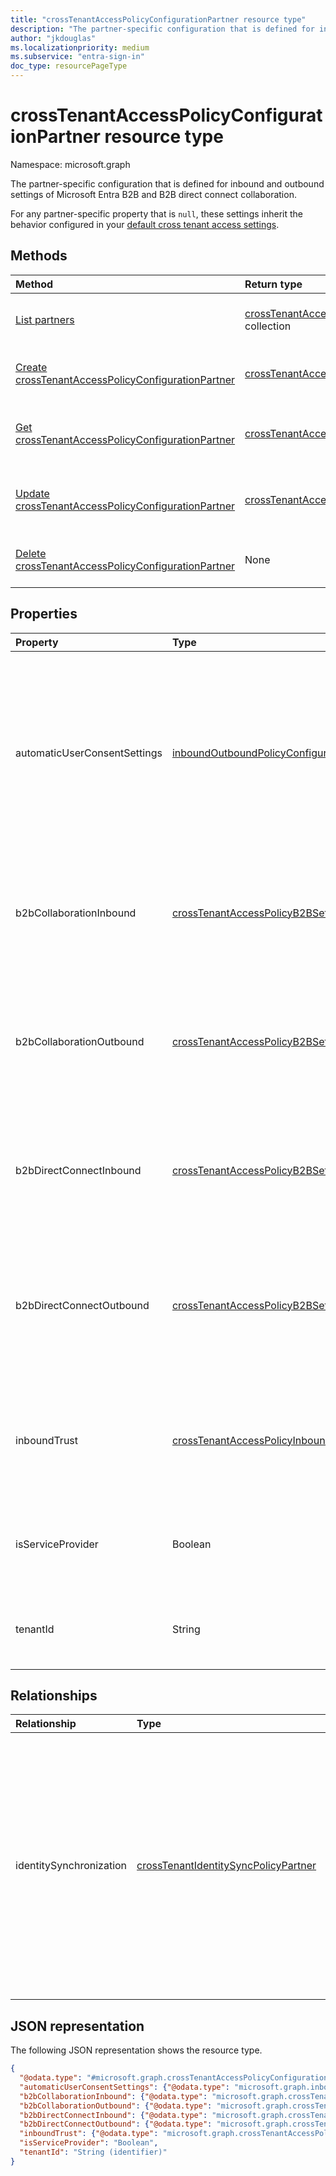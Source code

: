 ```yaml
---
title: "crossTenantAccessPolicyConfigurationPartner resource type"
description: "The partner-specific configuration that is defined for inbound and outbound settings of Microsoft Entra B2B collaboration and B2B direct connect."
author: "jkdouglas"
ms.localizationpriority: medium
ms.subservice: "entra-sign-in"
doc_type: resourcePageType
---
```


# crossTenantAccessPolicyConfigurationPartner resource type

Namespace: microsoft.graph

The partner-specific configuration that is defined for inbound and outbound settings of Microsoft Entra B2B and B2B direct connect collaboration.

For any partner-specific property that is `null`, these settings inherit the behavior configured in your [default cross tenant access settings](../resources/crosstenantaccesspolicyconfigurationdefault.md).

## Methods

|Method|Return type|Description|
|:---|:---|:---|
| [List partners](../api/crosstenantaccesspolicy-list-partners.md) | [crossTenantAccessPolicyConfigurationPartner](../resources/crosstenantaccesspolicyconfigurationpartner.md) collection | Get a list of all partner-specific configurations. |
| [Create crossTenantAccessPolicyConfigurationPartner](../api/crosstenantaccesspolicy-post-partners.md) | [crossTenantAccessPolicyConfigurationPartner](../resources/crosstenantaccesspolicyconfigurationpartner.md) | Create a new partner-specific configuration. |
| [Get crossTenantAccessPolicyConfigurationPartner](../api/crosstenantaccesspolicyconfigurationpartner-get.md) | [crossTenantAccessPolicyConfigurationPartner](../resources/crosstenantaccesspolicyconfigurationpartner.md) | Read the partner-specific configuration settings. |
| [Update crossTenantAccessPolicyConfigurationPartner](../api/crosstenantaccesspolicyconfigurationpartner-update.md) | [crossTenantAccessPolicyConfigurationPartner](../resources/crosstenantaccesspolicyconfigurationpartner.md) | Update the properties of a partner-specific configuration. |
| [Delete crossTenantAccessPolicyConfigurationPartner](../api/crosstenantaccesspolicyconfigurationpartner-delete.md) | None | Delete the partner-specific configuration. |

## Properties

|Property|Type|Description|
|:---|:---|:---|
| automaticUserConsentSettings | [inboundOutboundPolicyConfiguration](../resources/inboundoutboundpolicyconfiguration.md) | Determines the partner-specific configuration for automatic user consent settings. Unless specifically configured, the **inboundAllowed** and **outboundAllowed** properties are `null` and inherit from the default settings, which is always `false`. |
| b2bCollaborationInbound | [crossTenantAccessPolicyB2BSetting](../resources/crosstenantaccesspolicyb2bsetting.md) | Defines your partner-specific configuration for users from other organizations accessing your resources via Microsoft Entra B2B collaboration. |
| b2bCollaborationOutbound | [crossTenantAccessPolicyB2BSetting](../resources/crosstenantaccesspolicyb2bsetting.md) | Defines your partner-specific configuration for users in your organization going outbound to access resources in another organization via Microsoft Entra B2B collaboration. |
| b2bDirectConnectInbound | [crossTenantAccessPolicyB2BSetting](../resources/crosstenantaccesspolicyb2bsetting.md) | Defines your partner-specific configuration for users from other organizations accessing your resources via Azure B2B direct connect. |
| b2bDirectConnectOutbound | [crossTenantAccessPolicyB2BSetting](../resources/crosstenantaccesspolicyb2bsetting.md) | Defines your partner-specific configuration for users in your organization going outbound to access resources in another organization via Microsoft Entra B2B direct connect. |
| inboundTrust | [crossTenantAccessPolicyInboundTrust](../resources/crosstenantaccesspolicyinboundtrust.md) | Determines the partner-specific configuration for trusting other Conditional Access claims from external Microsoft Entra organizations. |
| isServiceProvider | Boolean | Identifies whether the partner-specific configuration is a Cloud Service Provider for your organization. |
| tenantId | String | The tenant identifier for the partner Microsoft Entra organization. Read-only. Key.|

## Relationships

|Relationship|Type|Description|
|:---|:---|:---|
|identitySynchronization|[crossTenantIdentitySyncPolicyPartner](../resources/crosstenantidentitysyncpolicypartner.md)|Defines the cross-tenant policy for the synchronization of users from a partner tenant. Use this user synchronization policy to streamline collaboration between users in a multitenant organization by automating the creation, update, and deletion of users from one tenant to another.|

## JSON representation

The following JSON representation shows the resource type.
<!-- {
  "blockType": "resource",
  "keyProperty": "tenantId",
  "@odata.type": "microsoft.graph.crossTenantAccessPolicyConfigurationPartner",
  "openType": false
}
-->

``` json
{
  "@odata.type": "#microsoft.graph.crossTenantAccessPolicyConfigurationPartner",
  "automaticUserConsentSettings": {"@odata.type": "microsoft.graph.inboundOutboundPolicyConfiguration"},
  "b2bCollaborationInbound": {"@odata.type": "microsoft.graph.crossTenantAccessPolicyB2BSetting"},
  "b2bCollaborationOutbound": {"@odata.type": "microsoft.graph.crossTenantAccessPolicyB2BSetting"},
  "b2bDirectConnectInbound": {"@odata.type": "microsoft.graph.crossTenantAccessPolicyB2BSetting"},
  "b2bDirectConnectOutbound": {"@odata.type": "microsoft.graph.crossTenantAccessPolicyB2BSetting"},
  "inboundTrust": {"@odata.type": "microsoft.graph.crossTenantAccessPolicyInboundTrust"},
  "isServiceProvider": "Boolean",
  "tenantId": "String (identifier)"
}
```

